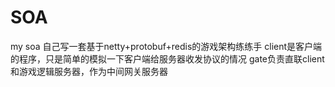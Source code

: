 # SOA
my soa
自己写一套基于netty+protobuf+redis的游戏架构练练手
client是客户端的程序，只是简单的模拟一下客户端给服务器收发协议的情况
gate负责直联client和游戏逻辑服务器，作为中间网关服务器
